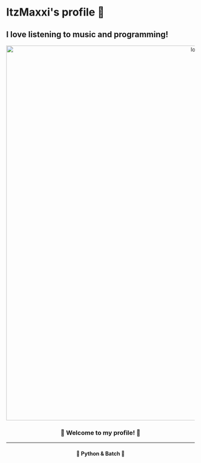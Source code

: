 # ItzMaxxi's profile 💮
## I love listening to music and programming!

<div align="middle" alt="card">
  <img src="https://cdn.discordapp.com/attachments/916868561111253054/917042831351246918/Morteratsch_glacier_1.png" alt="logo" width="1000px"> 
  <h3> 🍥 Welcome to my profile! 🍥 </h3>
  <hr>
  <h4> 🔮 Python & Batch 🔮</h4>
</div>
